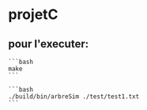 # projetC


## pour l'executer:
    
    ```bash
    make
    ```
    
    ```bash
    ./build/bin/arbreSim ./test/test1.txt
    ```
